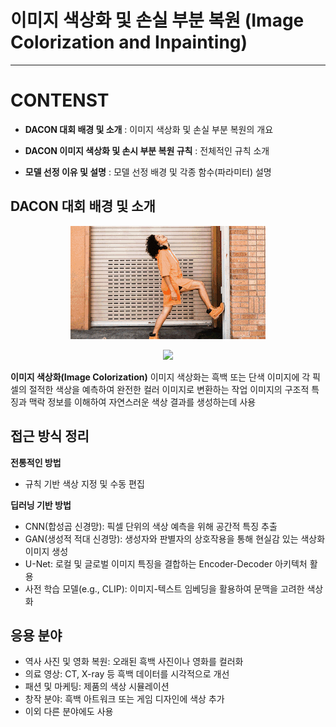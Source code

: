 # 이미지 색상화 및 손실 부분 복원 (Image Colorization and Inpainting)
 --- 

 

# **CONTENST**

  
* **DACON 대회 배경 및 소개** : 이미지 색상화 및 손실 부분 복원의 개요 

  
* **DACON 이미지 색상화 및 손시 부분 복원 규칙** : 전체적인 규칙 소개 

  
* **모델 선정 이유 및 설명** : 모델 선정 배경 및 각종 함수(파라미터) 설명


## DACON 대회 배경 및 소개 

<p align="center">
  <img src="https://raw.githubusercontent.com/senya-ashukha/senya-ashukha.github.io/master/projects/lama_21/ezgif-4-0db51df695a8.gif" />
</p>

<p align="center">
<img src ="https://github.com/user-attachments/assets/2b855d05-3e12-4909-b3c2-35fa2c15a49c" />
</p>

**이미지 색상화(Image Colorization)**
이미지 색상화는 흑백 또는 단색 이미지에 각 픽셀의 절적한 색상을 예측하여 완전한 컬러 이미지로 변환하는 작업
이미지의 구조적 특징과 맥락 정보를 이해하여 자연스러운 색상 결과를 생성하는데 사용


## **접근 방식 정리**


**전통적인 방법**
* 규칙 기반 색상 지정 및 수동 편집


**딥러닝 기반 방법**
* CNN(합성곱 신경망): 픽셀 단위의 색상 예측을 위해 공간적 특징 추출
* GAN(생성적 적대 신경망): 생성자와 판별자의 상호작용을 통해 현실감 있는 색상화 이미지 생성
* U-Net: 로컬 및 글로벌 이미지 특징을 결합하는 Encoder-Decoder 아키텍처 활용
* 사전 학습 모델(e.g., CLIP): 이미지-텍스트 임베딩을 활용하여 문맥을 고려한 색상화


## **응용 분야**
* 역사 사진 및 영화 복원: 오래된 흑백 사진이나 영화를 컬러화
* 의료 영상: CT, X-ray 등 흑백 데이터를 시각적으로 개선
* 패션 및 마케팅: 제품의 색상 시뮬레이션
* 창작 분야: 흑백 아트워크 또는 게임 디자인에 색상 추가
* 이외 다른 분야에도 사용





